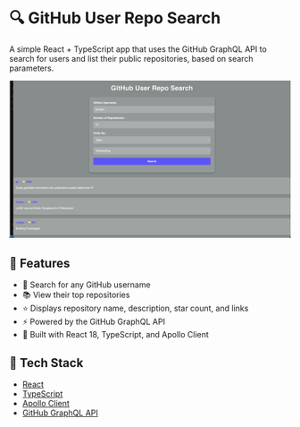 # 🔍 GitHub User Repo Search

A simple React + TypeScript app that uses the GitHub GraphQL API to search for users and list their public repositories, based on search parameters.

![screenshot](https://github.com/reedbryan/github-graphql-search/blob/main/public/ReadmeSC.png) 

## 🚀 Features

- 🔎 Search for any GitHub username
- 📚 View their top repositories
- ⭐ Displays repository name, description, star count, and links
- ⚡ Powered by the GitHub GraphQL API
- 🧪 Built with React 18, TypeScript, and Apollo Client

## 🧰 Tech Stack

- [React](https://reactjs.org/)
- [TypeScript](https://www.typescriptlang.org/)
- [Apollo Client](https://www.apollographql.com/docs/react/)
- [GitHub GraphQL API](https://docs.github.com/en/graphql)
